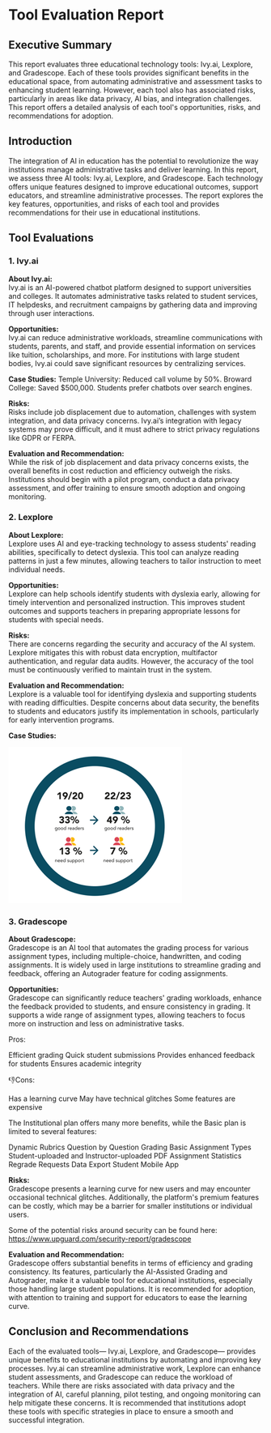 
# Tool Evaluation Report

## Executive Summary
This report evaluates three educational technology tools: Ivy.ai, Lexplore, and Gradescope. Each of these tools provides significant benefits in the educational space, from automating administrative and assessment tasks to enhancing student learning. However, each tool also has associated risks, particularly in areas like data privacy, AI bias, and integration challenges. This report offers a detailed analysis of each tool's opportunities, risks, and recommendations for adoption.

## Introduction
The integration of AI in education has the potential to revolutionize the way institutions manage administrative tasks and deliver learning. In this report, we assess three AI tools: Ivy.ai, Lexplore, and Gradescope. Each technology offers unique features designed to improve educational outcomes, support educators, and streamline administrative processes. The report explores the key features, opportunities, and risks of each tool and provides recommendations for their use in educational institutions.

## Tool Evaluations

### 1. Ivy.ai
**About Ivy.ai:**  
Ivy.ai is an AI-powered chatbot platform designed to support universities and colleges. It automates administrative tasks related to student services, IT helpdesks, and recruitment campaigns by gathering data and improving through user interactions.

**Opportunities:**  
Ivy.ai can reduce administrative workloads, streamline communications with students, parents, and staff, and provide essential information on services like tuition, scholarships, and more. For institutions with large student bodies, Ivy.ai could save significant resources by centralizing services.

**Case Studies:**
Temple University: Reduced call volume by 50%.
Broward College: Saved $500,000.
Students prefer chatbots over search engines.

**Risks:**  
Risks include job displacement due to automation, challenges with system integration, and data privacy concerns. Ivy.ai’s integration with legacy systems may prove difficult, and it must adhere to strict privacy regulations like GDPR or FERPA.

**Evaluation and Recommendation:**  
While the risk of job displacement and data privacy concerns exists, the overall benefits in cost reduction and efficiency outweigh the risks. Institutions should begin with a pilot program, conduct a data privacy assessment, and offer training to ensure smooth adoption and ongoing monitoring.

### 2. Lexplore
**About Lexplore:**  
Lexplore uses AI and eye-tracking technology to assess students' reading abilities, specifically to detect dyslexia. This tool can analyze reading patterns in just a few minutes, allowing teachers to tailor instruction to meet individual needs.

**Opportunities:**  
Lexplore can help schools identify students with dyslexia early, allowing for timely intervention and personalized instruction. This improves student outcomes and supports teachers in preparing appropriate lessons for students with special needs.

**Risks:**  
There are concerns regarding the security and accuracy of the AI system. Lexplore mitigates this with robust data encryption, multifactor authentication, and regular data audits. However, the accuracy of the tool must be continuously verified to maintain trust in the system.

**Evaluation and Recommendation:**  
Lexplore is a valuable tool for identifying dyslexia and supporting students with reading difficulties. Despite concerns about data security, the benefits to students and educators justify its implementation in schools, particularly for early intervention programs.

**Case Studies:**

![alt text](image-2.png)


### 3. Gradescope
**About Gradescope:**  
Gradescope is an AI tool that automates the grading process for various assignment types, including multiple-choice, handwritten, and coding assignments. It is widely used in large institutions to streamline grading and feedback, offering an Autograder feature for coding assignments.

**Opportunities:**  
Gradescope can significantly reduce teachers' grading workloads, enhance the feedback provided to students, and ensure consistency in grading. It supports a wide range of assignment types, allowing teachers to focus more on instruction and less on administrative tasks. 

Pros: 

Efficient grading
Quick student submissions
Provides enhanced feedback for students
Ensures academic integrity 

👎Cons:

Has a learning curve
May have technical glitches
Some features are expensive  

The Institutional plan offers many more benefits, while the Basic plan is limited to several features:

Dynamic Rubrics
Question by Question Grading
Basic Assignment Types
Student-uploaded and Instructor-uploaded PDF
Assignment Statistics
Regrade Requests
Data Export
Student Mobile App

**Risks:**  
Gradescope presents a learning curve for new users and may encounter occasional technical glitches. Additionally, the platform's premium features can be costly, which may be a barrier for smaller institutions or individual users.

Some of the potential risks around security can be found here:
https://www.upguard.com/security-report/gradescope

**Evaluation and Recommendation:**  
Gradescope offers substantial benefits in terms of efficiency and grading consistency. Its features, particularly the AI-Assisted Grading and Autograder, make it a valuable tool for educational institutions, especially those handling large student populations. It is recommended for adoption, with attention to training and support for educators to ease the learning curve.

## Conclusion and Recommendations
Each of the evaluated tools— Ivy.ai, Lexplore, and Gradescope— provides unique benefits to educational institutions by automating and improving key processes. Ivy.ai can streamline administrative work, Lexplore can enhance student assessments, and Gradescope can reduce the workload of teachers. While there are risks associated with data privacy and the integration of AI, careful planning, pilot testing, and ongoing monitoring can help mitigate these concerns. It is recommended that institutions adopt these tools with specific strategies in place to ensure a smooth and successful integration.

